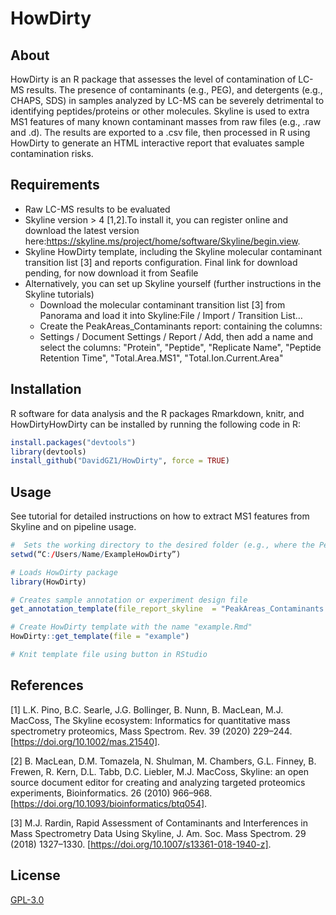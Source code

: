 # HowDirty

## About

HowDirty is an R package that assesses the level of contamination of LC-MS results.
The presence of contaminants (e.g., PEG), and detergents (e.g., CHAPS, SDS) in samples analyzed by LC-MS can be severely detrimental to identifying peptides/proteins or other molecules. Skyline is used to extra MS1 features of many known contaminant masses from raw files (e.g., .raw and .d). The results are exported to a .csv file, then processed in R using HowDirty to generate an HTML interactive report that evaluates sample contamination risks.

## Requirements

-	Raw LC-MS results to be evaluated
-	Skyline version > 4 [1,2].To install it, you can register online and download the latest version here:https://skyline.ms/project/home/software/Skyline/begin.view.
-	Skyline HowDirty template, including the Skyline molecular contaminant transition list [3] and reports configuration. Final link for download pending, for now download it from Seafile
-	Alternatively, you can set up Skyline yourself (further instructions in the Skyline tutorials)
    -	Download the molecular contaminant transition list [3] from Panorama and load it into Skyline:File / Import / Transition List…
    -	Create the PeakAreas_Contaminants report: containing the columns: 
    -	Settings / Document Settings / Report / Add, then add a name and select the columns: "Protein", "Peptide", "Replicate Name", "Peptide Retention Time", "Total.Area.MS1", "Total.Ion.Current.Area"

## Installation

R software for data analysis and the R packages Rmarkdown, knitr, and HowDirtyHowDirty can be installed by running the following code in R:

```r
install.packages("devtools")
library(devtools)
install_github("DavidGZ1/HowDirty", force = TRUE)
```

## Usage

See tutorial for detailed instructions on how to extract MS1 features from Skyline and on pipeline usage.

```r
#  Sets the working directory to the desired folder (e.g., where the PeakAreas_Contaminants.csv is stored)
setwd(“C:/Users/Name/ExampleHowDirty”)

# Loads HowDirty package
library(HowDirty)

# Creates sample annotation or experiment design file
get_annotation_template(file_report_skyline  = "PeakAreas_Contaminants.csv")

# Create HowDirty template with the name "example.Rmd"
HowDirty::get_template(file = "example")

# Knit template file using button in RStudio
```

## References

[1] L.K. Pino, B.C. Searle, J.G. Bollinger, B. Nunn, B. MacLean, M.J. MacCoss, The Skyline ecosystem: Informatics for quantitative mass spectrometry proteomics, Mass Spectrom. Rev. 39 (2020) 229–244. [https://doi.org/10.1002/mas.21540].

[2] B. MacLean, D.M. Tomazela, N. Shulman, M. Chambers, G.L. Finney, B. Frewen, R. Kern, D.L. Tabb, D.C. Liebler, M.J. MacCoss, Skyline: an open source document editor for creating and analyzing targeted proteomics experiments, Bioinformatics. 26 (2010) 966–968. [https://doi.org/10.1093/bioinformatics/btq054].

[3] M.J. Rardin, Rapid Assessment of Contaminants and Interferences in Mass Spectrometry Data Using Skyline, J. Am. Soc. Mass Spectrom. 29 (2018) 1327–1330. [https://doi.org/10.1007/s13361-018-1940-z].


## License

[GPL-3.0](https://github.com/DavidGZ1/HowDirty/blob/main/LICENSE)
